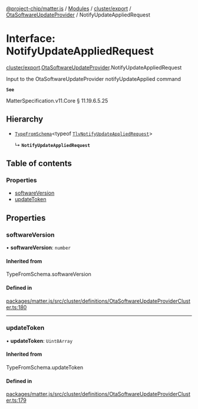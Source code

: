 [@project-chip/matter.js](../README.md) / [Modules](../modules.md) / [cluster/export](../modules/cluster_export.md) / [OtaSoftwareUpdateProvider](../modules/cluster_export.OtaSoftwareUpdateProvider.md) / NotifyUpdateAppliedRequest

# Interface: NotifyUpdateAppliedRequest

[cluster/export](../modules/cluster_export.md).[OtaSoftwareUpdateProvider](../modules/cluster_export.OtaSoftwareUpdateProvider.md).NotifyUpdateAppliedRequest

Input to the OtaSoftwareUpdateProvider notifyUpdateApplied command

**`See`**

MatterSpecification.v11.Core § 11.19.6.5.25

## Hierarchy

- [`TypeFromSchema`](../modules/tlv_export.md#typefromschema)\<typeof [`TlvNotifyUpdateAppliedRequest`](../modules/cluster_export.OtaSoftwareUpdateProvider.md#tlvnotifyupdateappliedrequest)\>

  ↳ **`NotifyUpdateAppliedRequest`**

## Table of contents

### Properties

- [softwareVersion](cluster_export.OtaSoftwareUpdateProvider.NotifyUpdateAppliedRequest.md#softwareversion)
- [updateToken](cluster_export.OtaSoftwareUpdateProvider.NotifyUpdateAppliedRequest.md#updatetoken)

## Properties

### softwareVersion

• **softwareVersion**: `number`

#### Inherited from

TypeFromSchema.softwareVersion

#### Defined in

[packages/matter.js/src/cluster/definitions/OtaSoftwareUpdateProviderCluster.ts:180](https://github.com/project-chip/matter.js/blob/904d0c9b952b91f28a21803759c5e5c66ee4d272/packages/matter.js/src/cluster/definitions/OtaSoftwareUpdateProviderCluster.ts#L180)

___

### updateToken

• **updateToken**: `Uint8Array`

#### Inherited from

TypeFromSchema.updateToken

#### Defined in

[packages/matter.js/src/cluster/definitions/OtaSoftwareUpdateProviderCluster.ts:179](https://github.com/project-chip/matter.js/blob/904d0c9b952b91f28a21803759c5e5c66ee4d272/packages/matter.js/src/cluster/definitions/OtaSoftwareUpdateProviderCluster.ts#L179)
